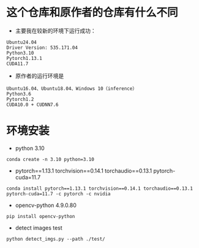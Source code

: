 # 这个仓库和原作者的仓库有什么不同
- 主要我在较新的环境下运行成功：
```
Ubuntu24.04
Driver Version: 535.171.04
Python3.10
Pytorch1.13.1
CUDA11.7
```
- 原作者的运行环境是
```
Ubuntu16.04、Ubuntu18.04、Windows 10（inference）
Python3.6
Pytorch1.2
CUDA10.0 + CUDNN7.6
```
# 环境安装
- python 3.10
```
conda create -n 3.10 python=3.10
```
- pytorch==1.13.1 torchvision==0.14.1 torchaudio==0.13.1 pytorch-cuda=11.7
```
conda install pytorch==1.13.1 torchvision==0.14.1 torchaudio==0.13.1 pytorch-cuda=11.7 -c pytorch -c nvidia
```
- opencv-python 4.9.0.80
```
pip install opencv-python
```
- detect images test
```
python detect_imgs.py --path ./test/
```